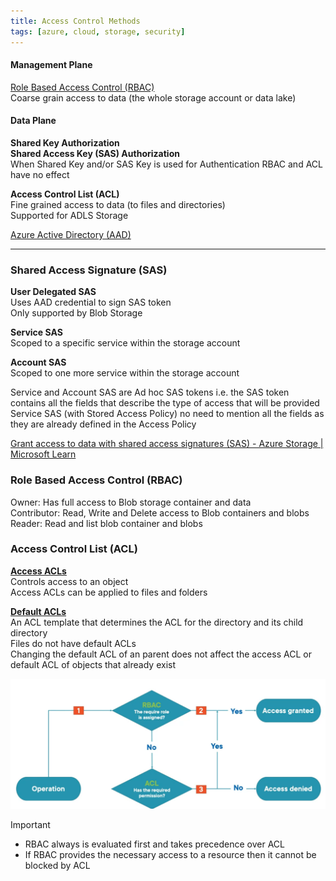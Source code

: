 ```yaml
---
title: Access Control Methods
tags: [azure, cloud, storage, security]
---
```


#### Management Plane

[Role Based Access Control (RBAC)](../Azure%20Security%20Services/Role%20Based%20Access%20Control%20(RBAC).md)  
Coarse grain access to data (the whole storage account or data lake)  

#### Data Plane

**Shared Key Authorization**  
**Shared Access Key (SAS) Authorization**  
When Shared Key and/or SAS Key is used for Authentication RBAC and ACL have no effect  

**Access Control List (ACL)**  
Fine grained access to data (to files and directories)  
Supported for ADLS Storage

[Azure Active Directory (AAD)](../Azure%20Security%20Services/Azure%20Active%20Directory/Azure%20Active%20Directory%20(AAD).md)

---

### Shared Access Signature (SAS)

**User Delegated SAS**  
Uses AAD credential to sign SAS token  
Only supported by Blob Storage  

**Service SAS**  
Scoped to a specific service within the storage account  

**Account SAS**  
Scoped to one more service within the storage account

Service and Account SAS are Ad hoc SAS tokens i.e. the SAS token contains all the fields that describe the type of access that will be provided  
Service SAS (with Stored Access Policy) no need to mention all the fields as they are already defined in the Access Policy

[Grant access to data with shared access signatures (SAS) - Azure Storage | Microsoft Learn](https://learn.microsoft.com/en-us/azure/storage/common/storage-sas-overview)  

### Role Based Access Control (RBAC)

Owner: Has full access to Blob storage container and data  
Contributor: Read, Write and Delete access to Blob containers and blobs  
Reader: Read and list blob container and blobs

### Access Control List (ACL)

**<u>Access ACLs</u>**  
Controls access to an object  
Access ACLs can be applied to files and folders

**<u>Default ACLs</u>**  
An ACL template that determines the ACL for the directory and its child directory  
Files do not have default ACLs  
Changing the default ACL of an parent does not affect the access ACL or default ACL of objects that already exist

![Azure Storage Account Authentication|600](../images/azure-storage-account-authentication.png)

 > [!IMPORTANT]
 > * RBAC always is evaluated first and takes precedence over ACL
 > * If RBAC provides the necessary access to a resource then it cannot be blocked by ACL